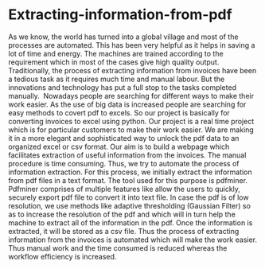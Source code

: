 # Extracting-information-from-pdf
As we know, the world has turned into a global village and most of the processes are
automated. This has been very helpful as it helps in saving a lot of time and energy. The
machines are trained according to the requirement which in most of the cases give high
quality output. Traditionally, the process of extracting information from invoices have been a
tedious task as it requires much time and manual labour. But the innovations and technology
has put a full stop to the tasks completed manually.  Nowadays people are searching for
different ways to make their work easier. As the use of big data is increased people are
searching for easy methods to covert pdf to excels. So our project is basically for converting
invoices to excel using python. Our project is a real time project which is for particular
customers to make their work easier. We are making it in a more elegant and sophisticated
way to unlock the pdf data to an organized excel or csv format.
Our aim is to build a webpage which facilitates extraction of useful information from the
invoices. The manual procedure is time consuming. Thus, we try to automate the process of
information extraction. For this process, we initially extract the information from pdf files in
a text format. The tool used for this purpose is pdfminer. Pdfminer comprises of multiple
features like allow the users to quickly, securely export pdf file to convert it into text file. In
case the pdf is of low resolution, we use methods like adaptive thresholding (Gaussian Filter)
so as to increase the resolution of the pdf and which will in turn help the machine to extract
all of the information in the pdf. Once the information is extracted, it will be stored as a csv
file. Thus the process of extracting information from the invoices is automated which will
make the work easier. Thus manual work and the time consumed is reduced whereas the
workflow efficiency is increased.
